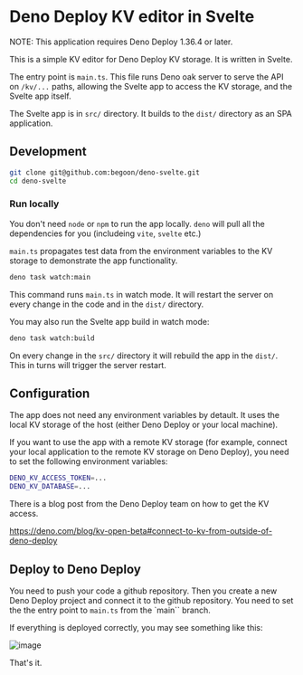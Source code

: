 # Deno Deploy KV editor in Svelte

NOTE: This application requires Deno Deploy 1.36.4 or later.

This is a simple KV editor for Deno Deploy KV storage. It is written in Svelte.

The entry point is `main.ts`. This file runs Deno oak server to serve the API
on `/kv/...` paths, allowing the Svelte app to access the KV storage, and
the Svelte app itself.

The Svelte app is in `src/` directory. It builds to the `dist/` directory
as an SPA application.

## Development

```sh
git clone git@github.com:begoon/deno-svelte.git
cd deno-svelte
```

### Run locally

You don't need `node` or `npm` to run the app locally. `deno` will pull all
the dependencies for you (includeing `vite`, `svelte` etc.)

`main.ts` propagates test data from the environment variables to the KV storage
to demonstrate the app functionality.

```sh
deno task watch:main
```

This command runs `main.ts` in watch mode. It will restart the server on
every change in the code and in the `dist/` directory.

You may also run the Svelte app build in watch mode:

```sh
deno task watch:build
```

On every change in the `src/` directory it will rebuild the app in the `dist/`.
This in turns will trigger the server restart.

## Configuration

The app does not need any environment variables by detault. It uses the local
KV storage of the host (either Deno Deploy or your local machine).

If you want to use the app with a remote KV storage (for example, connect
your local application to the remote KV storage on Deno Deploy), you need
to set the following environment variables:

```sh
DENO_KV_ACCESS_TOKEN=...
DENO_KV_DATABASE=...
```

There is a blog post from the Deno Deploy team on how to get the KV access.

<https://deno.com/blog/kv-open-beta#connect-to-kv-from-outside-of-deno-deploy>

## Deploy to Deno Deploy

You need to push your code a github repository. Then you create a new Deno
Deploy project and connect it to the github repository. You need to set the
the entry point to `main.ts` from the `main`` branch.

If everything is deployed correctly, you may see something like this:

![image](https://github.com/begoon/deno-svelte/assets/84461/24284359-c1dd-4a17-a996-b27135bb4560)

That's it.
